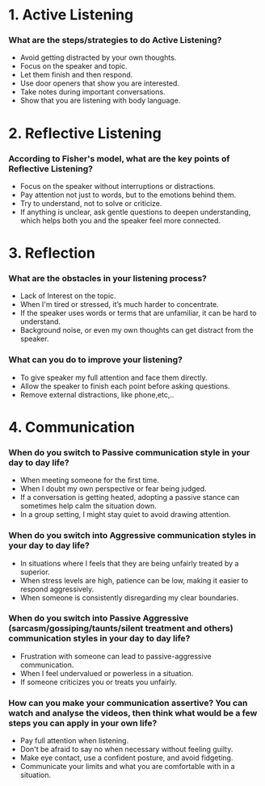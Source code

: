 # 1. Active Listening
### What are the steps/strategies to do Active Listening?
* Avoid getting distracted by your own thoughts.
* Focus on the speaker and topic.
* Let them finish and then respond.
* Use door openers that show you are interested.
* Take notes during important conversations.
* Show that you are listening with body language.
# 2. Reflective Listening
### According to Fisher's model, what are the key points of Reflective Listening?
* Focus on the speaker without interruptions or distractions.
* Pay attention not just to words, but to the emotions behind them.
* Try to understand, not to solve or criticize.
* If anything is unclear, ask gentle questions to deepen understanding, which helps both you and the speaker feel more connected.
# 3. Reflection
### What are the obstacles in your listening process?
* Lack of Interest on the topic.
* When I'm tired or stressed, it’s much harder to concentrate.
* If the speaker uses words or terms that are unfamiliar, it can be hard to understand.
* Background noise, or even my own thoughts can get distract from the speaker.
### What can you do to improve your listening?
* To give speaker my full attention and face them directly.
* Allow the speaker to finish each point before asking questions.
* Remove external distractions, like  phone,etc,..
# 4. Communication
### When do you switch to Passive communication style in your day to day life?
* When meeting someone for the first time.
* When I doubt my own perspective or fear being judged.
* If a conversation is getting heated, adopting a passive stance can sometimes help calm the situation down.
* In a group setting, I might stay quiet to avoid drawing attention.
### When do you switch into Aggressive communication styles in your day to day life?
* In situations where I feels that they are being unfairly treated by a superior.
* When stress levels are high, patience can be low, making it easier to respond aggressively.
* When someone is consistently disregarding my clear boundaries.
### When do you switch into Passive Aggressive (sarcasm/gossiping/taunts/silent treatment and others) communication styles in your day to day life?
* Frustration with someone can lead to passive-aggressive communication.
* When I feel undervalued or powerless in a situation.
* If someone criticizes you or treats you unfairly.
### How can you make your communication assertive? You can watch and analyse the videos, then think what would be a few steps you can apply in your own life?
* Pay full attention when listening.
* Don't be afraid to say no when necessary without feeling guilty.
* Make eye contact, use a confident posture, and avoid fidgeting.
* Communicate your limits and what you are comfortable with in a situation. 






